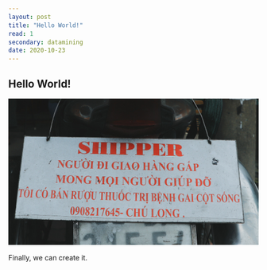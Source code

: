 ```yaml
---
layout: post
title: "Hello World!"
read: 1
secondary: datamining
date: 2020-10-23
---
```


## Hello World!

![](/sources/test1.png)

Finally, we can create it.
